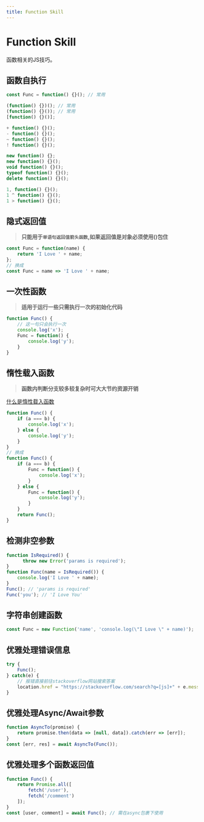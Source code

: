 ```yaml
---
title: Function Skill
---
```


# Function Skill
函数相关的JS技巧。

## 函数自执行
```js
const Func = function() {}(); // 常用

(function() {})(); // 常用
(function() {}()); // 常用
[function() {}()];

+ function() {}();
- function() {}();
~ function() {}();
! function() {}();

new function() {};
new function() {}();
void function() {}();
typeof function() {}();
delete function() {}();

1, function() {}();
1 ^ function() {}();
1 > function() {}();
```

## 隐式返回值
> **只能用于`单语句返回值箭头函数`,如果返回值是对象必须使用()包住**

```js
const Func = function(name) {
    return 'I Love ' + name;
};
// 换成
const Func = name => 'I Love ' + name;
```

## 一次性函数
> **适用于运行一些只需执行一次的初始化代码**

```js
function Func() {
    // 这一句只会执行一次
    console.log('x');
    Func = function() {
        console.log('y');
    }
}
```

## 惰性载入函数
> **函数内判断分支较多较复杂时可大大节约资源开销**

[什么是惰性载入函数](https://juejin.im/entry/5a62935cf265da3e253c3e7a)

```js
function Func() {
    if (a === b) {
        console.log('x');
    } else {
        console.log('y');
    }
}
// 换成
function Func() {
    if (a === b) {
        Func = function() {
            console.log('x');
        }
    } else {
        Func = function() {
            console.log('y');
        }
    }
    return Func();
}
```

## 检测非空参数
```js
function IsRequired() {
      throw new Error('params is required');
}
function Func(name = IsRequired()) {
    console.log('I Love ' + name);
}
Func(); // 'params is required'
Func('you'); // 'I Love You'
```

## 字符串创建函数
```js
const Func = new Function('name', 'console.log(\"I Love \" + name)');
```

## 优雅处理错误信息
```js
try {
    Func();
} catch(e) {
    // 报错直接前往stackoverflow网站搜索答案
    location.href = "https://stackoverflow.com/search?q=[js]+" + e.message;
}
```

## 优雅处理Async/Await参数
```js
function AsyncTo(promise) {
    return promise.then(data => [null, data]).catch(err => [err]);
}
const [err, res] = await AsyncTo(Func());
```

## 优雅处理多个函数返回值
```js
function Func() {
    return Promise.all([
        fetch('/user'),
        fetch('/comment')
    ]);
}
const [user, comment] = await Func(); // 需在async包裹下使用
```